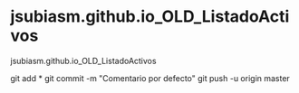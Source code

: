 # jsubiasm.github.io_OLD_ListadoActivos
jsubiasm.github.io_OLD_ListadoActivos

git add *
git commit -m "Comentario por defecto"
git push -u origin master
